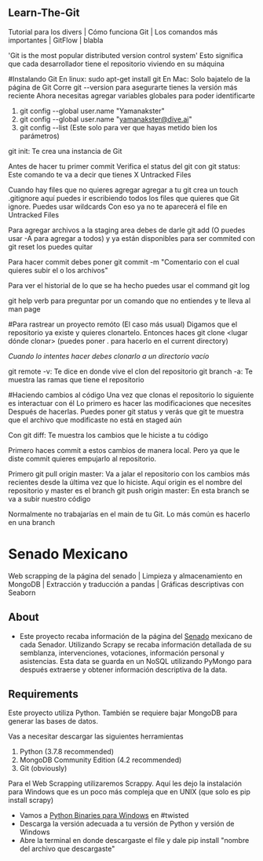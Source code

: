 ## Learn-The-Git
Tutorial para los divers | Cómo funciona Git | Los comandos más importantes | GitFlow | blabla



'Git is the most popular distributed version control system' Esto significa que cada desarrollador tiene el repositorio viviendo en su máquina

#Instalando Git
En linux: sudo apt-get install git
En Mac: Solo bajatelo de la página de Git
Corre git --version para asegurarte tienes la versión más reciente
Ahora necesitas agregar variables globales para poder identificarte
1. git config --global user.name "Yamanakster"
2. git config --global user.name "yamanakster@dive.ai"
3. git config --list (Este solo para ver que hayas metido bien los parámetros)



git init: Te crea una instancia de Git

Antes de hacer tu primer commit
Verifica el status del git con 
git status:
Este comando te va a decir que tienes X Untracked Files 

Cuando hay files que no quieres agregar agregar a tu git crea un
touch .gitignore
aquí puedes ir escribiendo todos los files que quieres que Git ignore. Puedes usar wildcards
Con eso ya no te aparecerá el file en Untracked Files

Para agregar archivos a la staging area debes de darle
git add <file> (O puedes usar -A para agregar a todos)
y ya están disponibles para ser commited
con git reset <file> los puedes quitar

Para hacer commit debes poner git commit -m "Comentario con el cual quieres subir el o los archivos" <file>
  
Para ver el historial de lo que se ha hecho puedes usar el command
git log


git help verb para preguntar por un comando que no entiendes y te lleva al man page

#Para rastrear un proyecto remóto (El caso más usual)
Digamos que el repositorio ya existe y quieres clonartelo.
Entonces haces
git clone <url> <lugar dónde clonar> (puedes poner . para hacerlo en el current directory)

*Cuando lo intentes hacer debes clonarlo a un directorio vacío*

git remote -v: Te dice en donde vive el clon del repositorio
git branch -a: Te muestra las ramas que tiene el repositorio


#Haciendo cambios al código
Una vez que clonas el repositorio lo siguiente es interactuar con él
Lo primero es hacer las modificaciones que necesites
Después de hacerlas. Puedes poner
git status y verás que git te muestra que el archivo que modificaste no está en staged aún

Con git diff: Te muestra los cambios que le hiciste a tu código

Primero haces commit a estos cambios de manera local. Pero ya que le diste commit quieres empujarlo al repositorio.

Primero 
git pull origin master: Va a jalar el repositorio con los cambios más recientes desde la última vez que lo hiciste. Aquí origin es el nombre del repositorio y master es el branch
git push origin master: En esta branch se va a subir nuestro código

Normalmente no trabajarías en el main de tu Git. Lo más común es hacerlo en una branch
















# Senado Mexicano
Web scrapping de la página del senado | Limpieza y almacenamiento en MongoDB | Extracción y traducción a pandas | Gráficas descriptivas con Seaborn



## About 

* Este proyecto recaba información de la página del [Senado](https://www.senado.gob.mx/64/) mexicano de cada Senador. Utilizando Scrapy se recaba información detallada de su
semblanza, intervenciones, votaciones, información personal y asistencias. Esta data se guarda en un NoSQL utilizando PyMongo para después extraerse y obtener información 
descriptiva de la data.


## Requirements

Este proyecto utiliza Python. También se requiere bajar MongoDB para generar las bases de datos.

Vas a necesitar descargar las siguientes herramientas
1. Python (3.7.8 recommended)
2. MongoDB Community Edition (4.2 recommended)
3. Git (obviously)

Para el Web Scrapping utilizaremos Scrappy. Aquí les dejo la instalación para Windows que es un poco más compleja que en UNIX (que solo es pip install scrapy)
* Vamos a [Python Binaries para Windows](https://www.lfd.uci.edu/~gohlke/pythonlibs/#twisted) en #twisted
* Descarga la versión adecuada a tu versión de Python y versión de Windows
* Abre la terminal en donde descargaste el file y dale pip install "nombre del archivo que descargaste"
